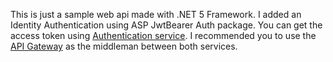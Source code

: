 This is just a sample web api made with .NET 5 Framework. I added an Identity Authentication using ASP JwtBearer Auth package. You can get the access token using [Authentication service](https://github.com/jerichosiahaya/AuthService). I recommended you to use the [API Gateway](https://github.com/jerichosiahaya/OcelotAPIGateway) as the middleman between both services.
